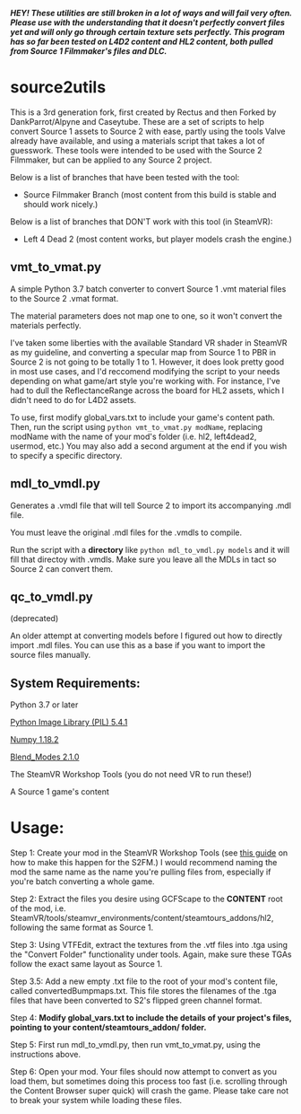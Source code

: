 ***HEY! These utilities are still broken in a lot of ways and will fail very often. Please use with the understanding that it doesn't perfectly convert files yet and will only go through certain texture sets perfectly. This program has so far been tested on L4D2 content and HL2 content, both pulled from Source 1 Filmmaker's files and DLC.***

# source2utils

This is a 3rd generation fork, first created by Rectus and then Forked by DankParrot/Alpyne and Caseytube. These are a set of scripts to help convert Source 1 assets to Source 2 with ease, partly using the tools Valve already have available, and using a materials script that takes a lot of guesswork. These tools were intended to be used with the Source 2 Filmmaker, but can be applied to any Source 2 project.

Below is a list of branches that have been tested with the tool:
- Source Filmmaker Branch (most content from this build is stable and should work nicely.)

Below is a list of branches that DON'T work with this tool (in SteamVR):
- Left 4 Dead 2 (most content works, but player models crash the engine.)

## vmt_to_vmat.py

A simple Python 3.7 batch converter to convert Source 1 .vmt material files to the Source 2 .vmat format.

The material parameters does not map one to one, so it won't convert the materials perfectly. 

I've taken some liberties with the available Standard VR shader in SteamVR as my guideline, and converting a specular map from Source 1 to PBR in Source 2 is not going to be totally 1 to 1. However, it does look pretty good in most use cases, and I'd reccomend modifying the script to your needs depending on what game/art style you're working with. For instance, I've had to dull the ReflectanceRange across the board for HL2 assets, which I didn't need to do for L4D2 assets.

To use, first modify global_vars.txt to include your game's content path. Then, run the script using `python vmt_to_vmat.py modName`, replacing modName with the name of your mod's folder (i.e. hl2, left4dead2, usermod, etc.) You may also add a second argument at the end if you wish to specify a specific directory.

## mdl_to_vmdl.py

Generates a .vmdl file that will tell Source 2 to import its accompanying .mdl file.

You must leave the original .mdl files for the .vmdls to compile.

Run the script with a __directory__ like `python mdl_to_vmdl.py models` and it will fill that directoy with .vmdls. Make sure you leave all the MDLs in tact so Source 2 can convert them.

## qc_to_vmdl.py

(deprecated)

An older attempt at converting models before I figured out how to directly import .mdl files.
You can use this as a base if you want to import the source files manually.

## System Requirements:
Python 3.7 or later

[Python Image Library (PIL)  5.4.1](https://pillow.readthedocs.io/en/5.1.x/installation.html)

[Numpy 1.18.2](https://www.numpy.org)

[Blend_Modes 2.1.0](https://github.com/flrs/blend_modes)

The SteamVR Workshop Tools (you do not need VR to run these!)

A Source 1 game's content

# Usage:
Step 1: Create your mod in the SteamVR Workshop Tools (see [this guide](https://steamcommunity.com/sharedfiles/filedetails/?id=2014947360) on how to make this happen for the S2FM.) I would recommend naming the mod the same name as the name you're pulling files from, especially if you're batch converting a whole game.

Step 2: Extract the files you desire using GCFScape to the __CONTENT__ root of the mod, i.e. SteamVR/tools/steamvr_environments/content/steamtours_addons/hl2, following the same format as Source 1.

Step 3: Using VTFEdit, extract the textures from the .vtf files into .tga using the "Convert Folder" functionality under tools. Again, make sure these TGAs follow the exact same layout as Source 1.

Step 3.5: Add a new empty .txt file to the root of your mod's content file, called convertedBumpmaps.txt. This file stores the filenames of the .tga files that have been converted to S2's flipped green channel format.

Step 4: __Modify global_vars.txt to include the details of your project's files, pointing to your content/steamtours_addon/ folder.__

Step 5: First run mdl_to_vmdl.py, then run vmt_to_vmat.py, using the instructions above.

Step 6: Open your mod. Your files should now attempt to convert as you load them, but sometimes doing this process too fast (i.e. scrolling through the Content Browser super quick) will crash the game. Please take care not to break your system while loading these files.
